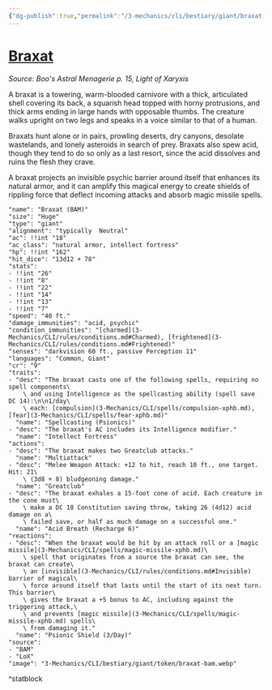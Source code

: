 ```yaml
---
{"dg-publish":true,"permalink":"/3-mechanics/cli/bestiary/giant/braxat-bam/","tags":["ttrpg-cli/compendium/src/5e/bam","ttrpg-cli/monster/cr/9","ttrpg-cli/monster/size/huge","ttrpg-cli/monster/type/giant"],"noteIcon":""}
---
```


# [Braxat](3-Mechanics\CLI\bestiary\giant/braxat-bam.md)
*Source: Boo's Astral Menagerie p. 15, Light of Xaryxis*  

A braxat is a towering, warm-blooded carnivore with a thick, articulated shell covering its back, a squarish head topped with horny protrusions, and thick arms ending in large hands with opposable thumbs. The creature walks upright on two legs and speaks in a voice similar to that of a human.

Braxats hunt alone or in pairs, prowling deserts, dry canyons, desolate wastelands, and lonely asteroids in search of prey. Braxats also spew acid, though they tend to do so only as a last resort, since the acid dissolves and ruins the flesh they crave.

A braxat projects an invisible psychic barrier around itself that enhances its natural armor, and it can amplify this magical energy to create shields of rippling force that deflect incoming attacks and absorb magic missile spells.

```statblock
"name": "Braxat (BAM)"
"size": "Huge"
"type": "giant"
"alignment": "typically  Neutral"
"ac": !!int "18"
"ac_class": "natural armor, intellect fortress"
"hp": !!int "162"
"hit_dice": "13d12 + 78"
"stats":
- !!int "26"
- !!int "8"
- !!int "22"
- !!int "14"
- !!int "13"
- !!int "7"
"speed": "40 ft."
"damage_immunities": "acid, psychic"
"condition_immunities": "[charmed](3-Mechanics/CLI/rules/conditions.md#Charmed), [frightened](3-Mechanics/CLI/rules/conditions.md#Frightened)"
"senses": "darkvision 60 ft., passive Perception 11"
"languages": "Common, Giant"
"cr": "9"
"traits":
- "desc": "The braxat casts one of the following spells, requiring no spell components\
    \ and using Intelligence as the spellcasting ability (spell save DC 14):\n\n1/day\
    \ each: [compulsion](3-Mechanics/CLI/spells/compulsion-xphb.md), [fear](3-Mechanics/CLI/spells/fear-xphb.md)"
  "name": "Spellcasting (Psionics)"
- "desc": "The braxat's AC includes its Intelligence modifier."
  "name": "Intellect Fortress"
"actions":
- "desc": "The braxat makes two Greatclub attacks."
  "name": "Multiattack"
- "desc": "Melee Weapon Attack: +12 to hit, reach 10 ft., one target. Hit: 21\
    \ (3d8 + 8) bludgeoning damage."
  "name": "Greatclub"
- "desc": "The braxat exhales a 15-foot cone of acid. Each creature in the cone must\
    \ make a DC 18 Constitution saving throw, taking 26 (4d12) acid damage on a\
    \ failed save, or half as much damage on a successful one."
  "name": "Acid Breath (Recharge 6)"
"reactions":
- "desc": "When the braxat would be hit by an attack roll or a [magic missile](3-Mechanics/CLI/spells/magic-missile-xphb.md)\
    \ spell that originates from a source the braxat can see, the braxat can create\
    \ an [invisible](3-Mechanics/CLI/rules/conditions.md#Invisible) barrier of magical\
    \ force around itself that lasts until the start of its next turn. This barrier\
    \ gives the braxat a +5 bonus to AC, including against the triggering attack,\
    \ and prevents [magic missile](3-Mechanics/CLI/spells/magic-missile-xphb.md) spells\
    \ from damaging it."
  "name": "Psionic Shield (3/Day)"
"source":
- "BAM"
- "LoX"
"image": "3-Mechanics/CLI/bestiary/giant/token/braxat-bam.webp"
```
^statblock